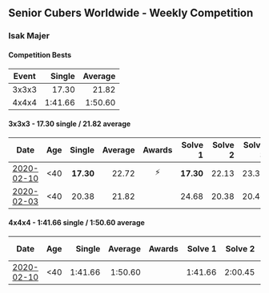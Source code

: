 ## Senior Cubers Worldwide - Weekly Competition
### Isak Majer

#### Competition Bests

| Event | Single | Average |
| -- | --: | --: |
| 3x3x3 | 17.30 | 21.82 |
| 4x4x4 | 1:41.66 | 1:50.60 |

#### 3x3x3 - 17.30 single / 21.82 average

| Date | Age | Single | Average | Awards | Solve 1 | Solve 2 | Solve 3 | Solve 4 | Solve 5 | Video |
| :--: | :--: | --: | --: | :--: | --: | --: | --: | --: | --: | :-- |
| [2020-02-10](../3x3x3/2020-02-10.md) | <40 | **17.30** | 22.72 | ⚡ | **17.30** | 22.13 | 23.37 | 22.66 | 31.93 | [Link](https://www.facebook.com/groups/1604105099735401/permalink/2137726009706638/) |
| [2020-02-03](../3x3x3/2020-02-03.md) | <40 | 20.38 | 21.82 |  | 24.68 | 20.38 | 20.40 | - | - | [Link](https://www.facebook.com/isak.majer/videos/3126688177556268/) |


#### 4x4x4 - 1:41.66 single / 1:50.60 average

| Date | Age | Single | Average | Awards | Solve 1 | Solve 2 | Solve 3 | Solve 4 | Solve 5 | Video |
| :--: | :--: | --: | --: | :--: | --: | --: | --: | --: | --: | :-- |
| [2020-02-10](../4x4x4/2020-02-10.md) | <40 | 1:41.66 | 1:50.60 |  | 1:41.66 | 2:00.45 | 1:49.67 | - | - | [Link](https://www.facebook.com/groups/1604105099735401/permalink/2139081646237741/) |


<!-- Global site tag (gtag.js) - Google Analytics -->
<script async src="https://www.googletagmanager.com/gtag/js?id=UA-86348435-3">
<script>window.dataLayer = window.dataLayer || []; function gtag() {dataLayer.push(arguments);} gtag('js', new Date()); gtag('config', 'UA-86348435-3');</script>
